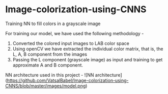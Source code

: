 # Image-colorization-using-CNNS
Training NN to fill colors in a grayscale image

For training our model, we have used the following methodology -
 1. Converted the colored input images to LAB color space
 2. Using openCV we have extracted the individual color matrix, that is, the L, A, B component from the images
 3. Passing the L component (grayscale image) as input and training to get approximate A and B component.

NN architecture used in this project -
![NN architecture]
(https://github.com/VatsalBabel/Image-colorization-using-CNNS/blob/master/images/model.png)
